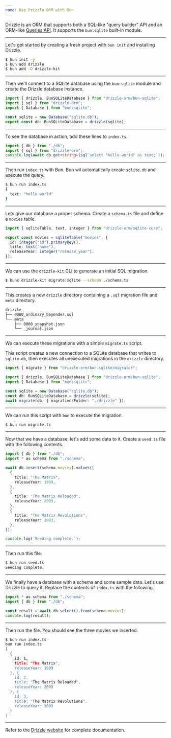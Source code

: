 ```yaml
---
name: Use Drizzle ORM with Bun
---
```


Drizzle is an ORM that supports both a SQL-like "query builder" API and an ORM-like [Queries API](https://orm.drizzle.team/docs/rqb). It supports the `bun:sqlite` built-in module.

---

Let's get started by creating a fresh project with `bun init` and installing Drizzle.

```sh
$ bun init -y
$ bun add drizzle
$ bun add -D drizzle-kit
```

---

Then we'll connect to a SQLite database using the `bun:sqlite` module and create the Drizzle database instance.

```ts#db.ts
import { drizzle, BunSQLiteDatabase } from "drizzle-orm/bun-sqlite";
import { sql } from "drizzle-orm";
import { Database } from "bun:sqlite";

const sqlite = new Database("sqlite.db");
export const db: BunSQLiteDatabase = drizzle(sqlite);
```

---

To see the database in action, add these lines to `index.ts`.

```ts#index.ts
import { db } from "./db";
import { sql } from "drizzle-orm";
console.log(await db.get<string>(sql`select "hello world" as text;`));
```

---

Then run `index.ts` with Bun. Bun wil automatically create `sqlite.db` and execute the query.

```sh
$ bun run index.ts
{
  text: "hello world"
}
```

---

Lets give our database a proper schema. Create a `schema.ts` file and define a `movies` table.

```ts#schema.ts
import { sqliteTable, text, integer } from "drizzle-orm/sqlite-core";

export const movies = sqliteTable("movies", {
  id: integer("id").primaryKey(),
  title: text("name"),
  releaseYear: integer("release_year"),
});
```

---

We can use the `drizzle-kit` CLI to generate an initial SQL migration.

```sh
$ bunx drizzle-kit migrate:sqlite --schema ./schema.ts
```

---

This creates a new `drizzle` directory containing a `.sql` migration file and `meta` directory.

```txt
drizzle
├── 0000_ordinary_beyonder.sql
└── meta
    ├── 0000_snapshot.json
    └── _journal.json
```

---

We can execute these migrations with a simple `migrate.ts` script.

This script creates a new connection to a SQLite database that writes to `sqlite.db`, then executes all unexecuted migrations in the `drizzle` directory.

```ts#migrate.ts
import { migrate } from "drizzle-orm/bun-sqlite/migrator";

import { drizzle, BunSQLiteDatabase } from "drizzle-orm/bun-sqlite";
import { Database } from "bun:sqlite";

const sqlite = new Database("sqlite.db");
const db: BunSQLiteDatabase = drizzle(sqlite);
await migrate(db, { migrationsFolder: "./drizzle" });
```

---

We can run this script with `bun` to execute the migration.

```sh
$ bun run migrate.ts
```

---

Now that we have a database, let's add some data to it. Create a `seed.ts` file with the following contents.

```ts#seed.ts
import { db } from "./db";
import * as schema from "./schema";

await db.insert(schema.movies).values([
  {
    title: "The Matrix",
    releaseYear: 1999,
  },
  {
    title: "The Matrix Reloaded",
    releaseYear: 2003,
  },
  {
    title: "The Matrix Revolutions",
    releaseYear: 2003,
  },
]);

console.log(`Seeding complete.`);
```

---

Then run this file.

```sh
$ bun run seed.ts
Seeding complete.
```

---

We finally have a database with a schema and some sample data. Let's use Drizzle to query it. Replace the contents of `index.ts` with the following.

```ts#index.ts
import * as schema from "./schema";
import { db } from "./db";

const result = await db.select().from(schema.movies);
console.log(result);
```

---

Then run the file. You should see the three movies we inserted.

```sh
$ bun run index.ts
bun run index.ts
[
  {
    id: 1,
    title: "The Matrix",
    releaseYear: 1999
  }, {
    id: 2,
    title: "The Matrix Reloaded",
    releaseYear: 2003
  }, {
    id: 3,
    title: "The Matrix Revolutions",
    releaseYear: 2003
  }
]
```

---

Refer to the [Drizzle website](https://orm.drizzle.team/docs/overview) for complete documentation.
